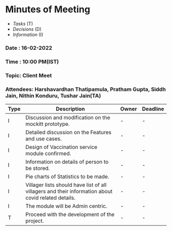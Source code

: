 # Minutes of Meeting

* *Tasks* (T)
* *Decisions* (D)
* *Information* (I)
 
### Date : 16-02-2022
### Time : 10:00 PM(IST)
### Topic: Client Meet
### Attendees: Harshavardhan Thatipamula, Pratham Gupta, Siddh Jain, Nithin Konduru, Tushar Jain(TA)

Type | Description | Owner | Deadline
---- | ---- | ---- | ----
I | Discussion and modification on the mockitt prototype. | - | -
I | Detailed discussion on the Features and use cases. | - | -
I | Design of Vaccination service module confirmed. | - | -
I | Information on details of person to be stored. | - | -
I | Pie charts of Statistics to be made. | - | -
I | Villager lists should have list of all villagers and their information about covid related details. | - | -
I | The module will be Admin centric. | - | -
T | Proceed with the development of the project. | - | -
